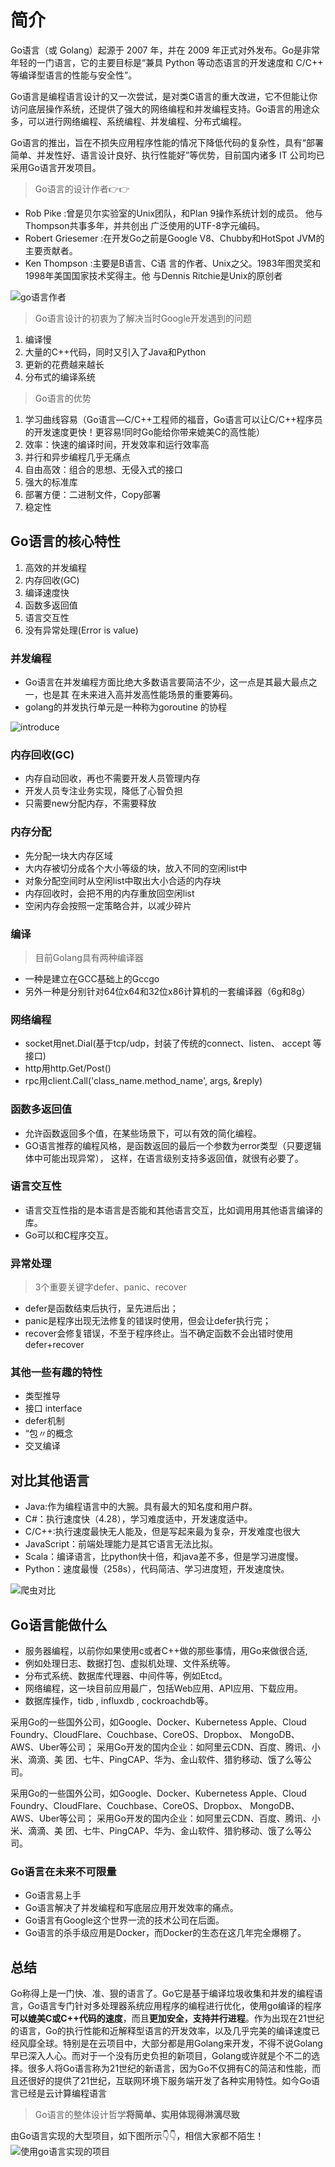 # 简介

Go语言（或 Golang）起源于 2007 年，并在 2009 年正式对外发布。Go是非常年轻的一门语言，它的主要目标是“兼具 Python 等动态语言的开发速度和 C/C++ 等编译型语言的性能与安全性”。

Go语言是编程语言设计的又一次尝试，是对类C语言的重大改进，它不但能让你访问底层操作系统，还提供了强大的网络编程和并发编程支持。Go语言的用途众多，可以进行网络编程、系统编程、并发编程、分布式编程。

Go语言的推出，旨在不损失应用程序性能的情况下降低代码的复杂性，具有“部署简单、并发性好、语言设计良好、执行性能好”等优势，目前国内诸多 IT 公司均已采用Go语言开发项目。

> Go语言的设计作者:point_right::point_right:

- Rob Pike :曾是贝尔实验室的Unix团队，和Plan 9操作系统计划的成员。 他与Thompson共事多年，并共创出 广泛使用的UTF-8字元编码。
- Robert Griesemer :在开发Go之前是Google V8、Chubby和HotSpot JVM的 主要贡献者。
- Ken Thompson :主要是B语言、C语 言的作者、Unix之父。1983年图灵奖和1998年美国国家技术奖得主。他 与Dennis Ritchie是Unix的原创者

![go语言作者](./../../assets/Gowork.png)

> Go语言设计的初衷为了解决当时Google开发遇到的问题

1. 编译慢
2. 大量的C++代码，同时又引入了Java和Python
3. 更新的花费越来越长
4. 分布式的编译系统

> Go语言的优势

1. 学习曲线容易（Go语言—C/C++工程师的福音，Go语言可以让C/C++程序员的开发速度更快！更容易!同时Go能给你带来媲美C的高性能）
2. 效率：快速的编译时间，开发效率和运行效率高
3. 并行和异步编程几乎无痛点
4. 自由高效：组合的思想、无侵入式的接口
5. 强大的标准库
6. 部署方便：二进制文件，Copy部署
7. 稳定性

## Go语言的核心特性

1. 高效的并发编程
2. 内存回收(GC)
3. 编译速度快
4. 函数多返回值
5. 语言交互性
6. 没有异常处理(Error is value)

### 并发编程

- Go语言在并发编程方面比绝大多数语言要简洁不少，这一点是其最大最点之一，也是其
在未来进入高并发高性能场景的重要筹码。
- golang的并发执行单元是一种称为goroutine
的协程

![introduce](./../../../assets/goin.png)

### 内存回收(GC)

- 内存自动回收，再也不需要开发人员管理内存
- 开发人员专注业务实现，降低了心智负担
- 只需要new分配内存，不需要释放

### 内存分配

- 先分配一块大内存区域
- 大内存被切分成各个大小等级的块，放入不同的空闲list中
- 对象分配空间时从空闲list中取出大小合适的内存块
- 内存回收时，会把不用的内存重放回空闲list
- 空闲内存会按照一定策略合并，以减少碎片

### 编译

> 目前Golang具有两种编译器

- 一种是建立在GCC基础上的Gccgo
- 另外一种是分别针对64位x64和32位x86计算机的一套编译器（6g和8g）

### 网络编程

- socket用net.Dial(基于tcp/udp，封装了传统的connect、listen、 accept 等接口)
- http用http.Get/Post()
- rpc用client.Call('class_name.method_name', args, &reply)

### 函数多返回值

- 允许函数返回多个值，在某些场景下，可以有效的简化编程。
- GO语言推荐的编程风格，是函数返回的最后一个参数为error类型（只要逻辑体中可能出现异常），
这样，在语言级别支持多返回值，就很有必要了。

### 语言交互性

- 语言交互性指的是本语言是否能和其他语言交互，比如调用用其他语言编译的库。
- Go可以和C程序交互。

### 异常处理

> 3个重要关键字defer、panic、recover

- defer是函数结束后执行，呈先进后出；
- panic是程序出现无法修复的错误时使用，但会让defer执行完；
- recover会修复错误，不至于程序终止。当不确定函数不会出错时使用 defer+recover

### 其他一些有趣的特性

- 类型推导
- 接口 interface
- defer机制
- “包〃的概念
- 交叉编译

## 对比其他语言

- Java:作为编程语言中的大腕。具有最大的知名度和用户群。
- C#：执行速度快（4.28），学习难度适中，开发速度适中。
- C/C++:执行速度最快无人能及，但是写起来最为复杂，开发难度也很大
- JavaScript：前端处理能力是其它语言无法比拟。
- Scala：编译语言，比python快十倍，和java差不多，但是学习进度慢。
- Python：速度最慢（258s），代码简洁、学习进度短，开发速度快。

![爬虫对比](./../../assets/duibi.png)

## Go语言能做什么

- 服务器编程，以前你如果使用c或者C++做的那些事情，用Go来做很合适,
- 例如处理日志、数据打包、虚拟机处理、文件系统等。
- 分布式系统、数据库代理器、中间件等，例如Etcd。
- 网络编程，这一块目前应用最广，包括Web应用、API应用、下载应用。
- 数据库操作，tidb , influxdb , cockroachdb等。

采用Go的一些国外公司，如Google、Docker、Kubernetess
Apple、Cloud Foundry、CloudFlare、Couchbase、CoreOS、Dropbox、 MongoDB、AWS、Uber等公司；
采用Go开发的国内企业：如阿里云CDN、百度、腾讯、小米、滴滴、美 团、七牛、PingCAP、华为、金山软件、猎豹移动、饿了么等公司。

采用Go的一些国外公司，如Google、Docker、Kubernetess
Apple、Cloud Foundry、CloudFlare、Couchbase、CoreOS、Dropbox、 MongoDB、AWS、Uber等公司；
采用Go开发的国内企业：如阿里云CDN、百度、腾讯、小米、滴滴、美 团、七牛、PingCAP、华为、金山软件、猎豹移动、饿了么等公司。

### Go语言在未来不可限量

- Go语言易上手
- Go语言解决了并发编程和写底层应用开发效率的痛点。
- Go语言有Google这个世界一流的技术公司在后面。
- Go语言的杀手级应用是Docker，而Docker的生态在这几年完全爆棚了。

## 总结

Go称得上是一门快、准、狠的语言了。Go它是基于编译垃圾收集和并发的编程语言，Go语言专门针对多处理器系统应用程序的编程进行优化，使用go编译的程序**可以媲美C或C++代码的速度**，而且**更加安全，支持并行进程**。作为出现在21世纪的语言，Go的执行性能和近解释型语言的开发效率，以及几乎完美的编译速度已经风靡全球。特别是在云项目中，大部分都是用Golang来开发，不得不说Golang早已深入人心。而对于一个没有历史负担的新项目，Golang或许就是个不二的选择。很多人将Go语言称为21世纪的新语言，因为Go不仅拥有C的简洁和性能，而且还很好的提供了21世纪，互联网环境下服务端开发了各种实用特性。如今Go语言已经是云计算编程语言

> Go语言的整体设计哲学**将简单、实用体现得淋漓尽致**

由Go语言实现的大型项目，如下图所示:point_down::point_down:，相信大家都不陌生！
![使用go语言实现的项目](../../assets/gouser.png)
